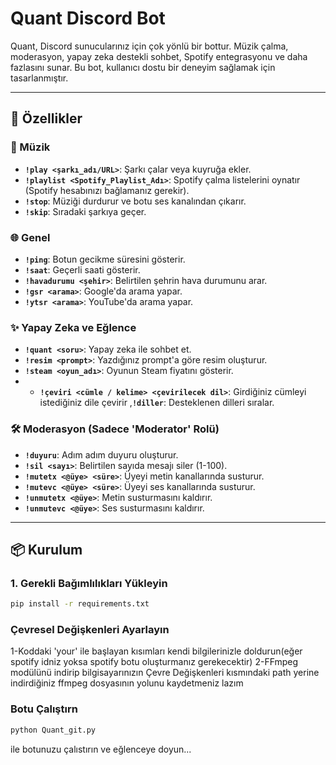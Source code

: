 # Quant Discord Bot

Quant, Discord sunucularınız için çok yönlü bir bottur. Müzik çalma, moderasyon, yapay zeka destekli sohbet, Spotify entegrasyonu ve daha fazlasını sunar. Bu bot, kullanıcı dostu bir deneyim sağlamak için tasarlanmıştır.

---

## 🚀 Özellikler

### 🎵 Müzik
- **`!play <şarkı_adı/URL>`**: Şarkı çalar veya kuyruğa ekler.
- **`!playlist <Spotify_Playlist_Adı>`**: Spotify çalma listelerini oynatır (Spotify hesabınızı bağlamanız gerekir).
- **`!stop`**: Müziği durdurur ve botu ses kanalından çıkarır.
- **`!skip`**: Sıradaki şarkıya geçer.

### 🌐 Genel
- **`!ping`**: Botun gecikme süresini gösterir.
- **`!saat`**: Geçerli saati gösterir.
- **`!havadurumu <şehir>`**: Belirtilen şehrin hava durumunu arar.
- **`!gsr <arama>`**: Google'da arama yapar.
- **`!ytsr <arama>`**: YouTube'da arama yapar.

### ✨ Yapay Zeka ve Eğlence
- **`!quant <soru>`**: Yapay zeka ile sohbet et.
- **`!resim <prompt>`**: Yazdığınız prompt'a göre resim oluşturur.
- **`!steam <oyun_adı>`**: Oyunun Steam fiyatını gösterir.
- - **`!çeviri <cümle / kelime> <çevirilecek dil>`**: Girdiğiniz cümleyi istediğiniz dile çevirir ,**`!diller`**: Desteklenen dilleri sıralar.

### 🛠️ Moderasyon (Sadece 'Moderator' Rolü)
- **`!duyuru`**: Adım adım duyuru oluşturur.
- **`!sil <sayı>`**: Belirtilen sayıda mesajı siler (1-100).
- **`!mutetx <@üye> <süre>`**: Üyeyi metin kanallarında susturur.
- **`!mutevc <@üye> <süre>`**: Üyeyi ses kanallarında susturur.
- **`!unmutetx <@üye>`**: Metin susturmasını kaldırır.
- **`!unmutevc <@üye>`**: Ses susturmasını kaldırır.

---

## 📦 Kurulum

### 1. Gerekli Bağımlılıkları Yükleyin
```bash
pip install -r requirements.txt
```
### Çevresel Değişkenleri Ayarlayın
1-Koddaki 'your' ile başlayan kısımları kendi bilgilerinizle doldurun(eğer spotify idniz yoksa spotify botu oluşturmanız gerekecektir)
2-FFmpeg modülünü indirip bilgisayarınızın Çevre Değişkenleri kısmındaki path yerine indirdiğiniz ffmpeg dosyasının yolunu kaydetmeniz lazım

### Botu Çalıştırn
```bash
python Quant_git.py
```
ile botunuzu çalıstırın ve eğlenceye doyun...
